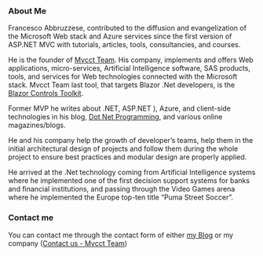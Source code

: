 ### About Me

<!--
**frankabbruzzese/frankabbruzzese** is a ✨ _special_ ✨ repository because its `README.md` (this file) appears on your GitHub profile.

Here are some ideas to get you started:

- 🔭 I’m currently working on ...
- 🌱 I’m currently learning ...
- 👯 I’m looking to collaborate on ...
- 🤔 I’m looking for help with ...
- 💬 Ask me about ...
- 📫 How to reach me: ...
- 😄 Pronouns: ...
- ⚡ Fun fact: ...
-->

Francesco Abbruzzese, contributed to the diffusion and evangelization of the Microsoft Web stack and Azure services since the first version of ASP.NET MVC with tutorials, articles, tools, consultancies, and courses.

He is the founder of   [Mvcct Team](http://www.mvc-controls.com/). His company, implements and offers Web applications, micro-services, Artificial Intelligence software, SAS products, tools, and services for Web technologies connected with the Microsoft stack. Mvcct Team last tool, that targets  Blazor .Net developers, is the  [Blazor Controls Toolkit](https://blazorct.azurewebsites.net/).

Former MVP he writes about .NET, ASP.NET ), Azure, and client-side technologies in his blog, [Dot Net Programming](http://www.dotnet-programming.com/), and various online magazines/blogs.

He and his company help the growth of developer’s teams, help them in the initial architectural design of projects and follow them during the whole project to ensure best practices and modular design are properly applied.

He arrived at the .Net technology coming from Artificial Intelligence systems where he implemented one of the first decision support systems for banks and financial institutions, and passing through the Video Games arena where he implemented the Europe top-ten title “Puma Street Soccer”.

### Contact me

You can contact me through the contact form of either [my Blog](http://www.dotnet-programming.com/contact.aspx) or my company ([Contact us - Mvcct Team](http://www.mvc-controls.com/company/Home/Contact))

